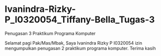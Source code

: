 # Ivanindra-Rizky-P_I0320054_Tiffany-Bella_Tugas-3
Penugasan 3 Praktikum Programa Komputer

Selamat pagi Pak/Mas/Mbak, Saya Ivanindra Rizky P I0320054 izin mengumpulkan penugasan 2 praktikum programa komputer. Terima kasih
